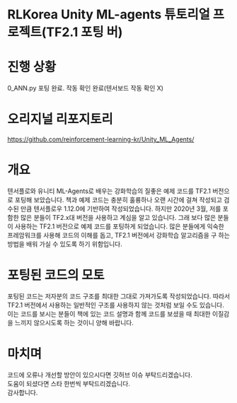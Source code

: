 # RLKorea Unity ML-agents 튜토리얼 프로젝트(TF2.1 포팅 버)

# 진행 상황
0_ANN.py 포팅 완료. 작동 확인 완료(텐서보드 작동 확인 X)

# 오리지널 리포지토리
https://github.com/reinforcement-learning-kr/Unity_ML_Agents/  

# 개요
텐서플로와 유니티 ML-Agents로 배우는 강화학습의 질좋은 예제 코드를 TF2.1 버전으로 포팅해 보았습니다. 책과 예제 코드는 
충분히 훌륭하나 오랜 시간에 걸쳐 작성되고 검수된 만큼 텐서플로우 1.12.0에 기반하여 작성되었습니다. 하지만 2020년 3월, 저를
포함한 많은 분들이 TF2.x대 버전을 사용하고 계심을 알고 있습니다. 그래 보다 많은 분들이 사용하는 TF2.1 버전으로 예제 코드를
포팅하게 되었습니다. 많은 분들에게 익숙한 프레암워크를 사용해 코드의 이해를 돕고, TF2.1 버전에서 강화학습 알고리즘을 구
하는 방법을 배워 가실 수 있도록 하기 위함입니다.  


# 포팅된 코드의 모토
포팅된 코드는 저자분의 코드 구조를 최대한 그대로 가져가도록 작성되었습니다.
따라서 TF2.1 버전에서 사용하는 일반적인 구조를 사용하지 않는 것처럼 보일 수도 있습니다. 이는 코드를 보시는 분들이 책에 있는
코드 설명과 함께 코드를 보셨을 때 최대한 이질감을 느끼지 않으시도록 하는 것이니 양해 바랍니다.  

# 마치며
코드에 오류나 개선할 방안이 있으시다면 깃허브 이슈 부탁드리겠습니다.  
도움이 되셨다면 스타 한번씩 부탁드리겠습니다.  
감사합니다.  






